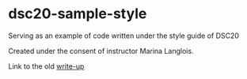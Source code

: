 # dsc20-sample-style
Serving as an example of code written under the style guide of DSC20


Created under the consent of instructor Marina Langlois.


Link to the old [write-up](https://docs.google.com/document/d/1uWrtrQ7-bqManDRuql8pdoV88AnuYGUtk6KrqQQqN3o/edit?usp=sharing)

